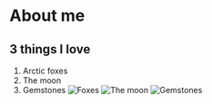 # About me
## 3 things I love
1. Arctic foxes
2. The moon
3. Gemstones
![Foxes](http://t3.gstatic.com/licensed-image?q=tbn:ANd9GcQ_bhag6yqNfYebW_R4xgEFzVdmxni3GTHUQ4OIadFhGuMHs_N8YSvCxL7ks0vp_UUj7MJ1y64ZXkZ_2Kk)
![The moon](https://www.instyle.com/thmb/IC68yjuWNIPNJHXCpx-qcK1Sqco=/1777x1333/smart/filters:no_upscale():focal(899x598:901x600)/102121-moon-water-lead-2000-d00cbc928a604b818117467988d3ca10.jpg)
![Gemstones](https://vamzzz.com/blog/wp-content/uploads/2019/09/gemstones-in-magic.jpg)
